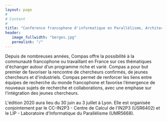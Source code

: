 ```yaml
---
layout: page
#
# Content
#
title: "Conférence francophone d'informatique en Parallélisme, Architecture et Système"
header:
   image_fullwidth: "berges.jpg"
   permalink: "/"
---
```



Depuis de nombreuses années, Compas offre la possibilité à la communauté francophone ou travaillant en France sur ces 
thématiques d'échanger autour d'un programme riche et varié. Compas a pour but premier de favoriser la rencontre de 
chercheurs confirmés, de jeunes chercheurs et d'industriels. Compas permet de renforcer les liens entre équipes de 
recherche du monde francophone et favorise l’émergence de nouveaux sujets de recherche et collaborations, avec une 
emphase sur l'intégration des jeunes chercheurs.

L'édition 2020 aura lieu du 30 juin au 3 juillet à Lyon. Elle est organisée conjointement par le CC-IN2P3 - Centre de 
Calcul de l'IN2P3 (USR6402) et le LIP - Laboratoire d'Informatique du Parallélisme (UMR5668).


